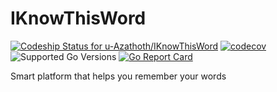 # IKnowThisWord

[![Codeship Status for u-Azathoth/IKnowThisWord](https://app.codeship.com/projects/0aec55c0-f8a3-0137-dc16-3e18e3f2e8d4/status?branch=develop)](https://app.codeship.com/projects/376829)
[![codecov](https://codecov.io/gh/u-Azathoth/IKnowThisWord/branch/develop/graph/badge.svg)](https://codecov.io/gh/u-Azathoth/IKnowThisWord)
![Supported Go Versions](https://img.shields.io/badge/Go-1.13.3-lightgrey.svg)
[![Go Report Card](https://goreportcard.com/badge/github.com/u-Azathoth/IKnowThisWord)](https://goreportcard.com/report/github.com/u-Azathoth/IKnowThisWord)


Smart platform that helps you remember your words
